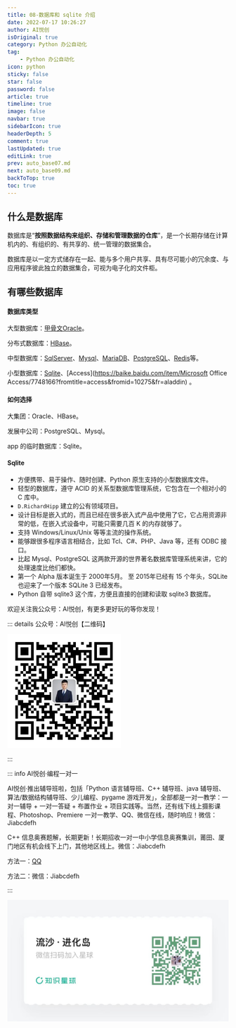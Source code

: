 ```yaml
---
title: 08-数据库和 sqlite 介绍
date: 2022-07-17 10:26:27
author: AI悦创
isOriginal: true
category: Python 办公自动化
tag:
    - Python 办公自动化
icon: python
sticky: false
star: false
password: false
article: true
timeline: true
image: false
navbar: true
sidebarIcon: true
headerDepth: 5
comment: true
lastUpdated: true
editLink: true
prev: auto_base07.md
next: auto_base09.md
backToTop: true
toc: true
---
```


## 什么是数据库

数据库是“**按照数据结构来组织、存储和管理数据的仓库**”，是一个长期存储在计算机内的、有组织的、有共享的、统一管理的数据集合。

数据库是以一定方式储存在一起、能与多个用户共享、具有尽可能小的冗余度、与应用程序彼此独立的数据集合，可视为电子化的文件柜。

## 有哪些数据库

#### 数据库类型 

大型数据库：[甲骨文Oracle](https://baike.baidu.com/item/甲骨文公司/430115?fromtitle=Oracle&fromid=301207&fr=aladdin)。

分布式数据库：[HBase](https://baike.baidu.com/item/HBase/7670213?fr=aladdin)。

中型数据库：[SqlServer](https://baike.baidu.com/item/SqlServer/463101?fr=aladdin)、[Mysql](https://baike.baidu.com/item/MySQL/471251)、[MariaDB](https://baike.baidu.com/item/mariaDB/6466119?fr=aladdin)、[PostgreSQL](https://baike.baidu.com/item/PostgreSQL/530240?fr=aladdin)、[Redis](https://baike.baidu.com/item/Redis/6549233)等。

小型数据库：[Sqlite](https://baike.baidu.com/item/SQLite/375020?fr=aladdin)、[Access](https://baike.baidu.com/item/Microsoft Office Access/7748166?fromtitle=access&fromid=10275&fr=aladdin) 。

#### 如何选择 

大集团：Oracle、HBase。

发展中公司：PostgreSQL、Mysql。

app 的临时数据库：Sqlite。

#### Sqlite

- 方便携带、易于操作、随时创建、Python 原生支持的小型数据库文件。
- 轻型的数据库，遵守 ACID 的关系型数据库管理系统，它包含在一个相对小的 C 库中。
- `D.RichardHipp` 建立的公有领域项目。
- 设计目标是嵌入式的，而且已经在很多嵌入式产品中使用了它，它占用资源非常的低，在嵌入式设备中，可能只需要几百 K 的内存就够了。
- 支持 Windows/Linux/Unix 等等主流的操作系统。
- 能够跟很多程序语言相结合，比如 Tcl、C#、PHP、Java 等，还有 ODBC 接口。
- 比起 Mysql、PostgreSQL 这两款开源的世界著名数据库管理系统来讲，它的处理速度比他们都快。
- 第一个 Alpha 版本诞生于 2000年5月。 至 2015年已经有 15 个年头，SQLite 也迎来了一个版本 SQLite 3 已经发布。
- Python 自带 sqlite3 这个库，方便且直接的创建和读取 sqlite3 数据库。

欢迎关注我公众号：AI悦创，有更多更好玩的等你发现！

::: details 公众号：AI悦创【二维码】

![](/gzh.jpg)

:::

::: info AI悦创·编程一对一

AI悦创·推出辅导班啦，包括「Python 语言辅导班、C++ 辅导班、java 辅导班、算法/数据结构辅导班、少儿编程、pygame 游戏开发」，全部都是一对一教学：一对一辅导 + 一对一答疑 + 布置作业 + 项目实践等。当然，还有线下线上摄影课程、Photoshop、Premiere 一对一教学、QQ、微信在线，随时响应！微信：Jiabcdefh

C++ 信息奥赛题解，长期更新！长期招收一对一中小学信息奥赛集训，莆田、厦门地区有机会线下上门，其他地区线上。微信：Jiabcdefh

方法一：[QQ](http://wpa.qq.com/msgrd?v=3&uin=1432803776&site=qq&menu=yes)

方法二：微信：Jiabcdefh

:::

![](/zsxq.jpg)













